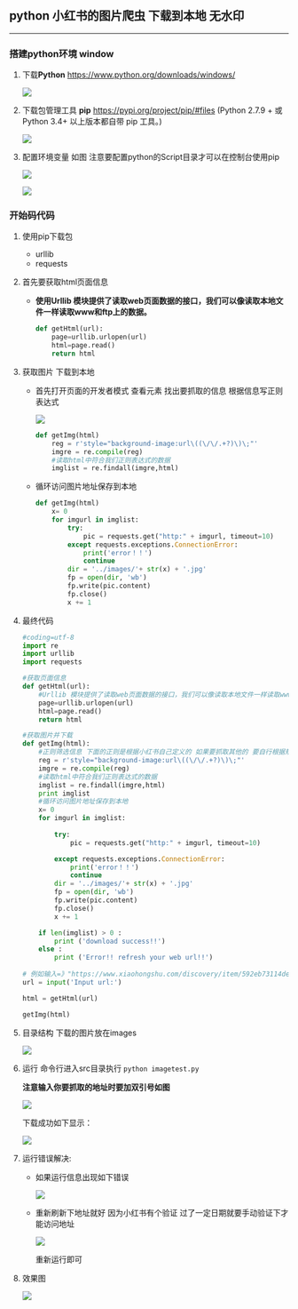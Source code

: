 ## python 小红书的图片爬虫 下载到本地 无水印
-----

### 搭建python环境 window
1. 下载**Python** https://www.python.org/downloads/windows/
 
    ![](./pic/python.png)

3. 下载包管理工具 **pip** https://pypi.org/project/pip/#files (Python 2.7.9 + 或 Python 3.4+ 以上版本都自带 pip 工具。)
   
    ![](./pic/pip.png)

4. 配置环境变量 如图 注意要配置python的Script目录才可以在控制台使用pip
   
    ![](./pic/path.png)

    ![](./pic/python_path.png)

### 开始码代码

1. 使用pip下载包
    - urllib
    - requests
   
2. 首先要获取html页面信息  
   - **使用Urllib 模块提供了读取web页面数据的接口，我们可以像读取本地文件一样读取www和ftp上的数据。**
  
        ```python
        def getHtml(url):
            page=urllib.urlopen(url)
            html=page.read()
            return html
        ```
3. 获取图片 下载到本地
   - 首先打开页面的开发者模式 查看元素 找出要抓取的信息 根据信息写正则表达式 

     ![](./pic/console.png)

        ```python
        def getImg(html)
            reg = r'style="background-image:url\((\/\/.+?)\)\;"'  
            imgre = re.compile(reg)
            #读取html中符合我们正则表达式的数据
            imglist = re.findall(imgre,html)
        ```
    
   - 循环访问图片地址保存到本地
   
        ```python
        def getImg(html)
            x= 0
            for imgurl in imglist:
                try:
                    pic = requests.get("http:" + imgurl, timeout=10)
                except requests.exceptions.ConnectionError:
                    print('error！！')
                    continue
                dir = '../images/'+ str(x) + '.jpg'
                fp = open(dir, 'wb')
                fp.write(pic.content)
                fp.close()
                x += 1
        ```
1. 最终代码
   
    ```python
    #coding=utf-8
    import re
    import urllib
    import requests

    #获取页面信息
    def getHtml(url):
        #Urllib 模块提供了读取web页面数据的接口，我们可以像读取本地文件一样读取www和ftp上的数据。
        page=urllib.urlopen(url)
        html=page.read()
        return html

    #获取图片并下载
    def getImg(html):
        #正则筛选信息 下面的正则是根据小红书自己定义的 如果要抓取其他的 要自行根据规则修改
        reg = r'style="background-image:url\((\/\/.+?)\)\;"'  
        imgre = re.compile(reg)
        #读取html中符合我们正则表达式的数据
        imglist = re.findall(imgre,html)
        print imglist
        #循环访问图片地址保存到本地
        x= 0
        for imgurl in imglist:
        
            try:
                pic = requests.get("http:" + imgurl, timeout=10)

            except requests.exceptions.ConnectionError:
                print('error！！')
                continue
            dir = '../images/'+ str(x) + '.jpg'
            fp = open(dir, 'wb')
            fp.write(pic.content)
            fp.close()
            x += 1

        if len(imglist) > 0 :
            print ('download success!!')
        else :
            print ('Error!! refresh your web url!!')
        
    # 例如输入=》"https://www.xiaohongshu.com/discovery/item/592eb73114de411fb5c7a6b0?appinstall=0"  记住输入时要带双引号
    url = input('Input url:')

    html = getHtml(url)  

    getImg(html)
    ```
1. 目录结构  下载的图片放在images
   
   ![](./pic/toc.png)

2. 运行 命令行进入src目录执行 `python imagetest.py`

    **注意输入你要抓取的地址时要加双引号如图**
   
   ![](./pic/url.png)
   
   下载成功如下显示：
   
   ![](./pic/input.png)

3. 运行错误解决:
   - 如果运行信息出现如下错误

     ![](./pic/error.png)

   - 重新刷新下地址就好 因为小红书有个验证 过了一定日期就要手动验证下才能访问地址
      
      ![](./pic/验证.png)
      
      重新运行即可

1. 效果图
   
   ![](./pic/效果.png)
    

